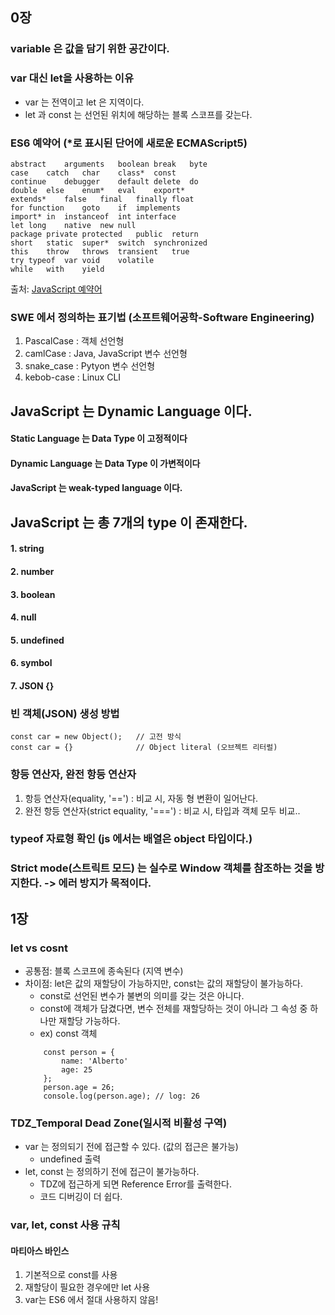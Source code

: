 ## 0장
### variable 은 값을 담기 위한 공간이다.
### var 대신 let을 사용하는 이유
+ var 는 전역이고 let 은 지역이다.
+ let 과 const 는 선언된 위치에 해당하는 블록 스코프를 갖는다.

### ES6 예약어 (*로 표시된 단어에 새로운 ECMAScript5)
```
abstract	arguments	boolean	break	byte
case	catch	char	class*	const
continue	debugger	default	delete	do
double	else	enum*	eval	export*
extends*	false	final	finally	float
for	function	goto	if	implements
import*	in	instanceof	int	interface
let	long	native	new	null
package	private	protected	public	return
short	static	super*	switch	synchronized
this	throw	throws	transient	true
try	typeof	var	void	volatile
while	with	yield
```
출처: [JavaScript 예약어](http://www.w3bai.com/ko/js/js_reserved.html)

### SWE 에서 정의하는 표기법 (소프트웨어공학-Software Engineering)
1. PascalCase : 객체 선언형
2. camlCase : Java, JavaScript 변수 선언형
3. snake_case : Pytyon 변수 선언형
4. kebob-case : Linux CLI

## JavaScript 는 Dynamic Language 이다.
#### Static Language 는 Data Type 이 고정적이다
#### Dynamic Language 는 Data Type 이 가변적이다
#### JavaScript 는 weak-typed language 이다.

## JavaScript 는 총 7개의 type 이 존재한다.
#### 1. string
#### 2. number
#### 3. boolean
#### 4. null
#### 5. undefined
#### 6. symbol
#### 7. JSON {}

### 빈 객체(JSON) 생성 방법
```
const car = new Object();   // 고전 방식
const car = {}              // Object literal (오브젝트 리터럴)
```

### 항등 연산자, 완전 항등 연산자
1. 항등 연산자(equality, '==') : 비교 시, 자동 형 변환이 일어난다.
2. 완전 항등 연산자(strict equality, '===') : 비교 시, 타입과 객체 모두 비교..

### typeof 자료형 확인 (js 에서는 배열은 object 타입이다.)

### Strict mode(스트릭트 모드) 는 실수로 Window 객체를 참조하는 것을 방지한다. -> 에러 방지가 목적이다.


## 1장
### let vs cosnt
+ 공통점: 블록 스코프에 종속된다 (지역 변수)
+ 차이점: let은 값의 재할당이 가능하지만, const는 값의 재할당이 불가능하다.
    - const로 선언된 변수가 불변의 의미를 갖는 것은 아니다.
    - const에 객체가 담겼다면, 변수 전체를 재할당하는 것이 아니라 그 속성 중 하나만 재할당 가능하다.
    - ex) const 객체
    ```
        const person = {
            name: 'Alberto'
            age: 25
        };
        person.age = 26;
        console.log(person.age); // log: 26
    ```

### TDZ_Temporal Dead Zone(일시적 비활성 구역)
+ var 는 정의되기 전에 접근할 수 있다. (값의 접근은 불가능)
    - undefined 출력
+ let, const 는 정의하기 전에 접근이 불가능하다.
    - TDZ에 접근하게 되면 Reference Error를 출력한다.
    - 코드 디버깅이 더 쉽다.

### var, let, const 사용 규칙
#### 마티아스 바인스
1. 기본적으로 const를 사용
2. 재할당이 필요한 경우에만 let 사용
3. var는 ES6 에서 절대 사용하지 않음!